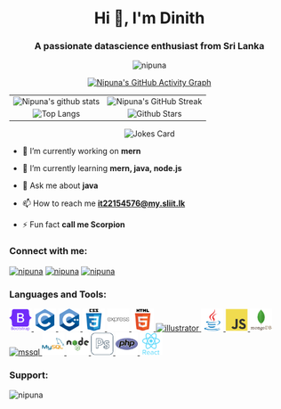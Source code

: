 <h1 align="center">Hi 👋, I'm Dinith</h1>
<h3 align="center">A passionate datascience enthusiast from Sri Lanka</h3>

<p align="center"> <img src="https://komarev.com/ghpvc/?username=Nipuna&label=Profile%20views&color=0e75b6&style=flat" alt="nipuna" /> </p>


<p align="center">
  <a href="https://github.com/Nipuna3309309">
    <img src="https://activity-graph.herokuapp.com/graph?username=Nipuna3309309&theme=tokyonight" alt="Nipuna's GitHub Activity Graph">
  </a>
</p>

<table align="center">
  <tr>
    <td align="center"><img src="https://github-readme-stats.vercel.app/api?username=Nipuna3309309&show_icons=true&theme=tokyonight" alt="Nipuna's github stats"></td>
    <td align="center"><img src="https://github-readme-streak-stats.herokuapp.com/?user=Nipuna3309309&theme=tokyonight" alt="Nipuna's GitHub Streak"></td>
  </tr>
  <tr>
    <td align="center"><img src="https://github-readme-stats.vercel.app/api/top-langs/?username=Nipuna3309309&theme=tokyonight" alt="Top Langs"></td>
    <td align="center"><img src="https://github-readme-stats.vercel.app/api?username=Nipuna3309309&show_icons=true&locale=en&count_private=true&hide_rank=true&custom_title=My%20GitHub%20Stats&disable_animations=true&theme=tokyonight" alt="Github Stars"></td>
  </tr>
</table>

<p align="center">
  <img src="https://readme-jokes.vercel.app/api?theme=tokyonight" alt="Jokes Card">
</p>

- 🔭 I’m currently working on **mern**

- 🌱 I’m currently learning **mern, java, node.js**

- 💬 Ask me about **java**

- 📫 How to reach me **it22154576@my.sliit.lk**

- ⚡ Fun fact **call me Scorpion**

<h3 align="left">Connect with me:</h3>
<p align="left">
  <a href="https://www.linkedin.com/in/nipuna" target="_blank"><img align="center" src="https://cdn.jsdelivr.net/npm/simple-icons@v3/icons/linkedin.svg" alt="nipuna" height="30" width="40" /></a>
  <a href="https://www.facebook.com/nipuna" target="_blank"><img align="center" src="https://cdn.jsdelivr.net/npm/simple-icons@v3/icons/facebook.svg" alt="nipuna" height="30" width="40" /></a>
  <a href="https://www.instagram.com/nipuna" target="_blank"><img align="center" src="https://cdn.jsdelivr.net/npm/simple-icons@v3/icons/instagram.svg" alt="nipuna" height="30" width="40" /></a>
</p>

<h3 align="left">Languages and Tools:</h3>
<p align="left">
  <a href="https://getbootstrap.com" target="_blank" rel="noreferrer"> <img src="https://raw.githubusercontent.com/devicons/devicon/master/icons/bootstrap/bootstrap-plain-wordmark.svg" alt="bootstrap" width="40" height="40"/> </a>
  <a href="https://www.cprogramming.com/" target="_blank" rel="noreferrer"> <img src="https://raw.githubusercontent.com/devicons/devicon/master/icons/c/c-original.svg" alt="c" width="40" height="40"/> </a>
  <a href="https://www.w3schools.com/cpp/" target="_blank" rel="noreferrer"> <img src="https://raw.githubusercontent.com/devicons/devicon/master/icons/cplusplus/cplusplus-original.svg" alt="cplusplus" width="40" height="40"/> </a>
  <a href="https://www.w3schools.com/css/" target="_blank" rel="noreferrer"> <img src="https://raw.githubusercontent.com/devicons/devicon/master/icons/css3/css3-original-wordmark.svg" alt="css3" width="40" height="40"/> </a>
  <a href="https://expressjs.com" target="_blank" rel="noreferrer"> <img src="https://raw.githubusercontent.com/devicons/devicon/master/icons/express/express-original-wordmark.svg" alt="express" width="40" height="40"/> </a>
  <a href="https://www.w3.org/html/" target="_blank" rel="noreferrer"> <img src="https://raw.githubusercontent.com/devicons/devicon/master/icons/html5/html5-original-wordmark.svg" alt="html5" width="40" height="40"/> </a>
  <a href="https://www.adobe.com/in/products/illustrator.html" target="_blank" rel="noreferrer"> <img src="https://www.vectorlogo.zone/logos/adobe_illustrator/adobe_illustrator-icon.svg" alt="illustrator" width="40" height="40"/> </a>
  <a href="https://www.java.com" target="_blank" rel="noreferrer"> <img src="https://raw.githubusercontent.com/devicons/devicon/master/icons/java/java-original.svg" alt="java" width="40" height="40"/> </a>
  <a href="https://developer.mozilla.org/en-US/docs/Web/JavaScript" target="_blank" rel="noreferrer"> <img src="https://raw.githubusercontent.com/devicons/devicon/master/icons/javascript/javascript-original.svg" alt="javascript" width="40" height="40"/> </a>
  <a href="https://www.mongodb.com/" target="_blank" rel="noreferrer"> <img src="https://raw.githubusercontent.com/devicons/devicon/master/icons/mongodb/mongodb-original-wordmark.svg" alt="mongodb" width="40" height="40"/> </a>
  <a href="https://www.microsoft.com/en-us/sql-server" target="_blank" rel="noreferrer"> <img src="https://www.svgrepo.com/show/303229/microsoft-sql-server-logo.svg" alt="mssql" width="40" height="40"/> </a>
  <a href="https://www.mysql.com/" target="_blank" rel="noreferrer"> <img src="https://raw.githubusercontent.com/devicons/devicon/master/icons/mysql/mysql-original-wordmark.svg" alt="mysql" width="40" height="40"/> </a>
  <a href="https://nodejs.org" target="_blank" rel="noreferrer"> <img src="https://raw.githubusercontent.com/devicons/devicon/master/icons/nodejs/nodejs-original-wordmark.svg" alt="nodejs" width="40" height="40"/> </a>
  <a href="https://www.photoshop.com/en" target="_blank" rel="noreferrer"> <img src="https://raw.githubusercontent.com/devicons/devicon/master/icons/photoshop/photoshop-line.svg" alt="photoshop" width="40" height="40"/> </a>
  <a href="https://www.php.net" target="_blank" rel="noreferrer"> <img src="https://raw.githubusercontent.com/devicons/devicon/master/icons/php/php-original.svg" alt="php" width="40" height="40"/> </a>
  <a href="https://reactjs.org/" target="_blank" rel="noreferrer"> <img src="https://raw.githubusercontent.com/devicons/devicon/master/icons/react/react-original-wordmark.svg" alt="react" width="40" height="40"/> </a>
</p>

<h3 align="left">Support:</h3>
<p>
  <a href="https://www.buymeacoffee.com/Nipuna3309309" target="_blank">
    <img align="left" src="https://cdn.buymeacoffee.com/buttons/v2/default-yellow.png" height="50" width="210" alt="nipuna" />
  </a>
</p>
<br><br>
